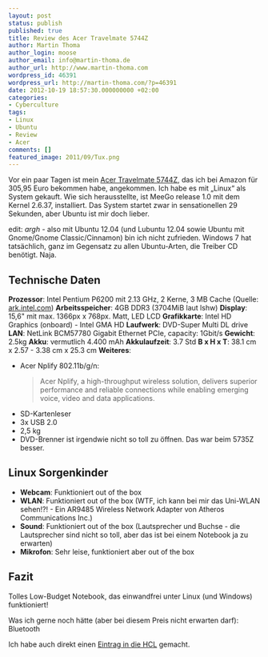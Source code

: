 ```yaml
---
layout: post
status: publish
published: true
title: Review des Acer Travelmate 5744Z
author: Martin Thoma
author_login: moose
author_email: info@martin-thoma.de
author_url: http://www.martin-thoma.com
wordpress_id: 46391
wordpress_url: http://martin-thoma.com/?p=46391
date: 2012-10-19 18:57:30.000000000 +02:00
categories:
- Cyberculture
tags:
- Linux
- Ubuntu
- Review
- Acer
comments: []
featured_image: 2011/09/Tux.png
---
```

Vor ein paar Tagen ist mein <a href="http://support.acer.com/us/en/product/default.aspx?tab=1&modelId=3823">Acer Travelmate 5744Z</a>, das ich bei Amazon f&uuml;r 305,95 Euro bekommen habe, angekommen. Ich habe es mit &bdquo;Linux&ldquo; als System gekauft. Wie sich herausstellte, ist MeeGo release 1.0 mit dem Kernel 2.6.37, installiert. Das System startet zwar in sensationellen 29 Sekunden, aber Ubuntu ist mir doch lieber.

edit: *argh* - also mit Ubuntu 12.04 (und Lubuntu 12.04 sowie Ubuntu mit Gnome/Gnome Classic/Cinnamon) bin ich nicht zufrieden. Windows 7 hat tats&auml;chlich, ganz im Gegensatz zu allen Ubuntu-Arten, die Treiber CD ben&ouml;tigt. Naja.

<h2>Technische Daten</h2>
<strong>Prozessor</strong>: Intel Pentium P6200 mit 2.13 GHz, 2 Kerne, 3 MB Cache (Quelle: <a href="http://ark.intel.com/products/50176/Intel-Pentium-Processor-P6200-3M-Cache-2_13-GHz">ark.intel.com</a>)
<strong>Arbeitsspeicher</strong>: 4GB DDR3 (3704MiB laut lshw)
<strong>Display</strong>: 15,6" mit max. 1366px x 768px. Matt, LED LCD
<strong>Grafikkarte</strong>: Intel HD Graphics (onboard) - Intel GMA HD
<strong>Laufwerk</strong>: DVD-Super Multi DL drive
<strong>LAN</strong>: NetLink BCM57780 Gigabit Ethernet PCIe, capacity: 1Gbit/s
<strong>Gewicht</strong>: 2.5kg
<strong>Akku</strong>: vermutlich 4.400 mAh
<strong>Akkulaufzeit</strong>: 3.7 Std
<strong>B x H x T</strong>: 38.1 cm x 2.57 - 3.38 cm x 25.3 cm
<strong>Weiteres</strong>:
<ul>
  <li>Acer Nplify 802.11b/g/n: 
<blockquote>Acer Nplify, a high-throughput wireless solution, delivers superior performance and reliable connections while enabling emerging voice, video and data applications.</blockquote>
</li>
  <li>SD-Kartenleser</li>
  <li>3x USB 2.0</li>
  <li>2,5 kg</li>
  <li>DVD-Brenner ist irgendwie nicht so toll zu &ouml;ffnen. Das war beim 5735Z besser.</li>
</ul>

<h2>Linux Sorgenkinder</h2>
<ul>
  <li><strong>Webcam</strong>: Funktioniert out of the box</li>
  <li><strong>WLAN</strong>: Funktioniert out of the box (WTF, ich kann bei mir das Uni-WLAN sehen!?! - Ein AR9485 Wireless Network Adapter von Atheros Communications Inc.)</li>
  <li><strong>Sound</strong>: Funktioniert out of the box (Lautsprecher und Buchse - die Lautsprecher sind nicht so toll, aber das ist bei einem Notebook ja zu erwarten)</li>
  <li><strong>Mikrofon</strong>: Sehr leise, funktioniert aber out of the box</li>
</ul>

<h2>Fazit</h2>
Tolles Low-Budget Notebook, das einwandfrei unter Linux (und Windows) funktioniert!

Was ich gerne noch h&auml;tte (aber bei diesem Preis nicht erwarten darf): Bluetooth

Ich habe auch direkt einen <a href="http://linuxhcl.com/browse/product?id=7811">Eintrag in die HCL</a> gemacht.
